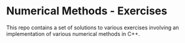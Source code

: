 # Numerical Methods - Exercises

This repo contains a set of solutions to various exercises involving an implementation of various numerical methods in C++.
